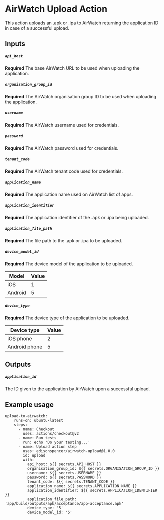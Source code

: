 # AirWatch Upload Action

This action uploads an .apk or .ipa to AirWatch returning the application ID in case of a
successful upload.

## Inputs

##### `api_host`

**Required** The base AirWatch URL to be used when uploading the application.
 
##### `organisation_group_id`

**Required** The AirWatch organisation group ID to be used when uploading the application.

##### `username`

**Required** The AirWatch username used for credentials.

##### `password`

**Required** The AirWatch password used for credentials.

##### `tenant_code`

**Required** The AirWatch tenant code used for credentials.

##### `application_name`

**Required** The application name used on AirWatch list of apps.

##### `application_identifier`

**Required** The application identifier of the .apk or .ipa being uploaded.

##### `application_file_path`

**Required** The file path to the .apk or .ipa to be uploaded.

##### `device_model_id`

**Required** The device model of the application to be uploaded.

| Model      | Value |
| ---------- | ----- |
| iOS        |   1   |
| Android    |   5   |

##### `device_type`

**Required** The device type of the application to be uploaded.

| Device type   | Value |
| ------------- | ----- |
| iOS phone     |   2   |
| Android phone |   5   |

## Outputs

##### `application_id`

The ID given to the application by AirWatch upon a successful upload.

## Example usage

```
upload-to-airwatch:
    runs-on: ubuntu-latest
    steps:
      - name: Checkout
        uses: actions/checkout@v2
      - name: Run tests
        run: echo 'Do your testing...'
      - name: Upload action step
        uses: edisonspencer/airwatch-upload@1.0.0
        id: upload
        with:
          api_host: ${{ secrets.API_HOST }}
          organisation_group_id: ${{ secrets.ORGANISATION_GROUP_ID }}
          username: ${{ secrets.USERNAME }}
          password: ${{ secrets.PASSWORD }}
          tenant_code: ${{ secrets.TENANT_CODE }}
          application_name: ${{ secrets.APPLICATION_NAME }}
          application_identifier: ${{ secrets.APPLICATION_IDENTIFIER }}
          application_file_path: 'app/build/outputs/apk/acceptance/app-acceptance.apk'
          device_type: '5'
          device_model_id: '5'
```